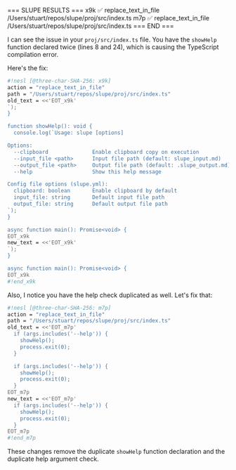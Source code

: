
=== SLUPE RESULTS ===
x9k ✅ replace_text_in_file /Users/stuart/repos/slupe/proj/src/index.ts
m7p ✅ replace_text_in_file /Users/stuart/repos/slupe/proj/src/index.ts
=== END ===

I can see the issue in your `proj/src/index.ts` file. You have the `showHelp` function declared twice (lines 8 and 24), which is causing the TypeScript compilation error.

Here's the fix:

```sh nesl
#!nesl [@three-char-SHA-256: x9k]
action = "replace_text_in_file"
path = "/Users/stuart/repos/slupe/proj/src/index.ts"
old_text = <<'EOT_x9k'
`);
}

function showHelp(): void {
  console.log(`Usage: slupe [options]

Options:
  --clipboard              Enable clipboard copy on execution
  --input_file <path>      Input file path (default: slupe_input.md)
  --output_file <path>     Output file path (default: .slupe_output.md)
  --help                   Show this help message

Config file options (slupe.yml):
  clipboard: boolean       Enable clipboard by default
  input_file: string       Default input file path
  output_file: string      Default output file path
`);
}

async function main(): Promise<void> {
EOT_x9k
new_text = <<'EOT_x9k'
`);
}

async function main(): Promise<void> {
EOT_x9k
#!end_x9k
```

Also, I notice you have the help check duplicated as well. Let's fix that:

```sh nesl
#!nesl [@three-char-SHA-256: m7p]
action = "replace_text_in_file"
path = "/Users/stuart/repos/slupe/proj/src/index.ts"
old_text = <<'EOT_m7p'
  if (args.includes('--help')) {
    showHelp();
    process.exit(0);
  }

  if (args.includes('--help')) {
    showHelp();
    process.exit(0);
  }
EOT_m7p
new_text = <<'EOT_m7p'
  if (args.includes('--help')) {
    showHelp();
    process.exit(0);
  }
EOT_m7p
#!end_m7p
```

These changes remove the duplicate `showHelp` function declaration and the duplicate help argument check.